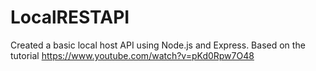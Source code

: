 # LocalRESTAPI
Created  a basic local host API using Node.js and Express.
Based on the tutorial https://www.youtube.com/watch?v=pKd0Rpw7O48

